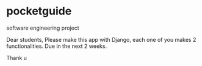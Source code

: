 # pocketguide
software engineering project

Dear students,
Please make this app with Django, each one of you makes 2 functionalities. Due in the next 2 weeks.

Thank u
